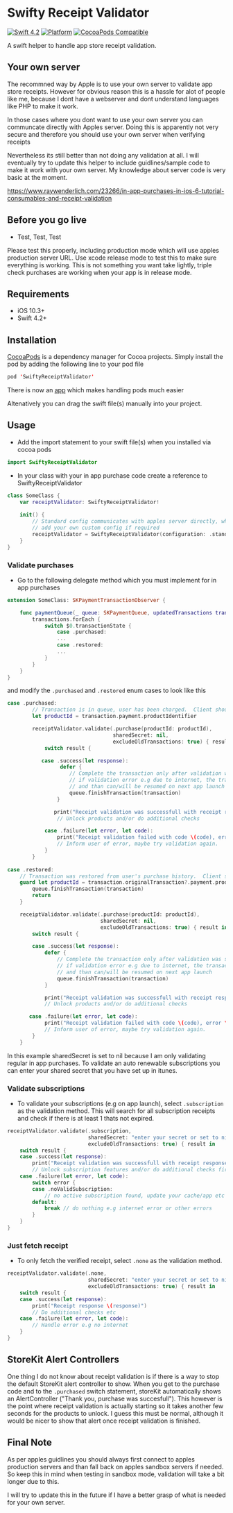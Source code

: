 # Swifty Receipt Validator

[![Swift 4.2](https://img.shields.io/badge/swift-4.2-ED523F.svg?style=flat)](https://swift.org/download/)
[![Platform](https://img.shields.io/cocoapods/p/SwiftyReceiptValidator.svg?style=flat)]()
[![CocoaPods Compatible](https://img.shields.io/cocoapods/v/SwiftyReceiptValidator.svg)](https://img.shields.io/cocoapods/v/SwiftyReceiptValidator.svg)

A swift helper to handle app store receipt validation.

## Your own server

The recommned way by Apple is to use your own server to validate app store receipts.
However for obvious reason this is a hassle for alot of people like me, because I dont have a webserver and dont understand languages like PHP to make it work.

In those cases where you dont want to use your own server you can communcate directly with Apples server. 
Doing this is apparently not very secure and therefore you should use your own server when verifying receipts 

Nevertheless its still better than not doing any validation at all. I will eventually try to update this helper to include guidlines/sample code to make it work with your own server. My knowledge about server code is very basic at the moment.

https://www.raywenderlich.com/23266/in-app-purchases-in-ios-6-tutorial-consumables-and-receipt-validation

## Before you go live

- Test, Test, Test

Please test this properly, including production mode which will use apples production server URL. Use xcode release mode to test this to make sure everything is working. This is not something you want take lightly, triple check purchases are working when your app is in release mode.

## Requirements

- iOS 10.3+
- Swift 4.2+

## Installation

[CocoaPods](https://developers.google.com/admob/ios/quick-start#streamlined_using_cocoapods) is a dependency manager for Cocoa projects. Simply install the pod by adding the following line to your pod file

```swift
pod 'SwiftyReceiptValidator'
```

There is now an [app](https://cocoapods.org/app) which makes handling pods much easier

Altenatively you can drag the swift file(s) manually into your project.

## Usage

- Add the import statement to your swift file(s) when you installed via cocoa pods

```swift
import SwiftyReceiptValidator
```

- In your class with your in app purchase code create a reference to SwiftyReceiptValidator

```swift
class SomeClass {
    var receiptValidator: SwiftyReceiptValidator!
    
    init() {
        // Standard config communicates with apples server directly, which is not recommended
        // add your own custom config if required
        receiptValidator = SwiftyReceiptValidator(configuration: .standard)
    }
}
```

### Validate purchases

- Go to the following delegate method which you must implement for in app purchases

```swift
extension SomeClass: SKPaymentTransactionObserver {

    func paymentQueue(_ queue: SKPaymentQueue, updatedTransactions transactions: [SKPaymentTransaction]) {
        transactions.forEach {
            switch $0.transactionState {
                case .purchased:
                ...
                case .restored:
                ...
            }
        }
    }
}
```

and modify the `.purchased` and `.restored` enum cases to look like this


```swift
case .purchased:
        // Transaction is in queue, user has been charged.  Client should complete the transaction.
        let productId = transaction.payment.productIdentifier

        receiptValidator.validate(.purchase(productId: productId),
                                  sharedSecret: nil,
                                  excludeOldTransactions: true) { result in
            switch result {

           case .success(let response):
                 defer {
                    // Complete the transaction only after validation was successful
                    // if validation error e.g due to internet, the transaction will stay in pending state
                    // and than can/will be resumed on next app launch
                    queue.finishTransaction(transaction)
                }

               print("Receipt validation was successfull with receipt response \(response)")
                // Unlock products and/or do additional checks

            case .failure(let error, let code):
                print("Receipt validation failed with code \(code), error \(error.localizedDescription)")    
                // Inform user of error, maybe try validation again.
            }
        }
            
case .restored:
    // Transaction was restored from user's purchase history.  Client should complete the transaction.
    guard let productId = transaction.originalTransaction?.payment.productIdentifier else {
        queue.finishTransaction(transaction)
        return
    }

    receiptValidator.validate(.purchase(productId: productId),
                              sharedSecret: nil,
                              excludeOldTransactions: true) { result in
        switch result {

        case .success(let response):
            defer {
                // Complete the transaction only after validation was successful
                // if validation error e.g due to internet, the transaction will stay in pending state
                // and than can/will be resumed on next app launch
                queue.finishTransaction(transaction)
            }

            print("Receipt validation was successfull with receipt response \(response)")
            // Unlock products and/or do additional checks

       case .failure(let error, let code):
            print("Receipt validation failed with code \(code), error \(error.localizedDescription)")  
            // Inform user of error, maybe try validation again.
        }
    }              
```

In this example sharedSecret is set to nil because I am only validating regular in app purchases. To validate an auto renewable subscriptions you can enter your shared secret that you have set up in itunes.

### Validate subscriptions

- To validate your subscriptions (e.g on app launch), select `.subscription` as the validation method. This will search for all subscription receipts and check if there is at least 1 thats not expired.

```swift
receiptValidator.validate(.subscription, 
                          sharedSecret: "enter your secret or set to nil",
                          excludeOldTransactions: true) { result in
    switch result {
    case .success(let response):
        print("Receipt validation was successfull with receipt response \(response)")
        // Unlock subscription features and/or do additional checks first
    case .failure(let error, let code):
        switch error {
        case .noValidSubscription:
            // no active subscription found, update your cache/app etc
        default:
            break // do nothing e.g internet error or other errors
        }
    }
}
```

### Just fetch receipt

- To only fetch the verified receipt, select `.none` as the validation method.

```swift
receiptValidator.validate(.none, 
                          sharedSecret: "enter your secret or set to nil", 
                          excludeOldTransactions: true) { result in
    switch result {
    case .success(let response):
        print("Receipt response \(response)")
        // Do additional checks etc
    case .failure(let error, let code):
        // Handle error e.g no internet
    }
}
```

## StoreKit Alert Controllers

One thing I do not know about receipt validation is if there is a way to stop the default StoreKit alert controller to show. When you get to the purchase code and to the `.purchased` switch statement, storeKit automatically shows an AlertController ("Thank you, purchase was succesfull"). This however is the point where receipt validation is actually starting so it takes another few seconds for the products to unlock. I guess this must be normal, although it would be nicer to show that alert once receipt validation is finished.

## Final Note

As per apples guidlines you should always first connect to apples production servers and than fall back on apples sandbox servers if needed. So keep this in mind when testing in sandbox mode, validation will take a bit longer due to this.

I will try to update this in the future if I have a better grasp of what is needed for your own server.
